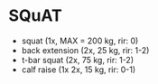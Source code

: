 # SQuAT
* squat (1x, MAX = 200 kg, rir: 0)
* back extension (2x, 25 kg, rir: 1-2)
* t-bar squat (2x, 75 kg, rir: 1-2)
* calf raise (1x 2x, 15 kg, rir: 0-1)
